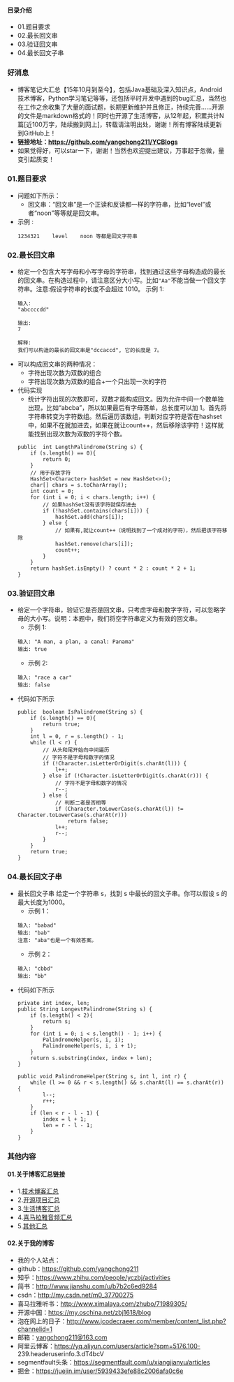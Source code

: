 #### 目录介绍
- 01.题目要求
- 02.最长回文串
- 03.验证回文串
- 04.最长回文子串



### 好消息
- 博客笔记大汇总【15年10月到至今】，包括Java基础及深入知识点，Android技术博客，Python学习笔记等等，还包括平时开发中遇到的bug汇总，当然也在工作之余收集了大量的面试题，长期更新维护并且修正，持续完善……开源的文件是markdown格式的！同时也开源了生活博客，从12年起，积累共计N篇[近100万字，陆续搬到网上]，转载请注明出处，谢谢！所有博客陆续更新到GitHub上！
- **链接地址：https://github.com/yangchong211/YCBlogs**
- 如果觉得好，可以star一下，谢谢！当然也欢迎提出建议，万事起于忽微，量变引起质变！






### 01.题目要求
- 问题如下所示：
    - 回文串：“回文串”是一个正读和反读都一样的字符串，比如“level”或者“noon”等等就是回文串。
- 示例 :
    ```
    1234321    level    noon 等都是回文字符串
    ```


### 02.最长回文串
- 给定一个包含大写字母和小写字母的字符串，找到通过这些字母构造成的最长的回文串。在构造过程中，请注意区分大小写。比如`"Aa"`不能当做一个回文字符串。注意:假设字符串的长度不会超过 1010。
示例 1:
    ```
    输入:
    "abccccdd"
    
    输出:
    7
    
    解释:
    我们可以构造的最长的回文串是"dccaccd", 它的长度是 7。
    ```
- 可以构成回文串的两种情况：
    - 字符出现次数为双数的组合
    - 字符出现次数为双数的组合+一个只出现一次的字符
- 代码实现
    - 统计字符出现的次数即可，双数才能构成回文。因为允许中间一个数单独出现，比如“abcba”，所以如果最后有字母落单，总长度可以加 1。首先将字符串转变为字符数组。然后遍历该数组，判断对应字符是否在hashset中，如果不在就加进去，如果在就让count++，然后移除该字符！这样就能找到出现次数为双数的字符个数。
    ```
    public  int LengthPalindrome(String s) {
        if (s.length() == 0){
            return 0;
        }
        // 用于存放字符
        HashSet<Character> hashSet = new HashSet<>();
        char[] chars = s.toCharArray();
        int count = 0;
        for (int i = 0; i < chars.length; i++) {
            // 如果hashSet没有该字符就保存进去
            if (!hashSet.contains(chars[i])) {
                hashSet.add(chars[i]);
            } else {
                // 如果有,就让count++（说明找到了一个成对的字符），然后把该字符移除
                hashSet.remove(chars[i]);
                count++;
            }
        }
        return hashSet.isEmpty() ? count * 2 : count * 2 + 1;
    }
    ```


### 03.验证回文串
- 给定一个字符串，验证它是否是回文串，只考虑字母和数字字符，可以忽略字母的大小写。说明：本题中，我们将空字符串定义为有效的回文串。
    - 示例 1:
    ```
    输入: "A man, a plan, a canal: Panama"
    输出: true
    ```
    - 示例 2:
    ```
    输入: "race a car"
    输出: false
    ```
- 代码如下所示
    ```
    public  boolean IsPalindrome(String s) {
        if (s.length() == 0){
            return true;
        }
        int l = 0, r = s.length() - 1;
        while (l < r) {
            // 从头和尾开始向中间遍历
            // 字符不是字母和数字的情况
            if (!Character.isLetterOrDigit(s.charAt(l))) {
                l++;
            } else if (!Character.isLetterOrDigit(s.charAt(r))) {
                // 字符不是字母和数字的情况
                r--;
            } else {
                // 判断二者是否相等
                if (Character.toLowerCase(s.charAt(l)) != Character.toLowerCase(s.charAt(r)))
                    return false;
                l++;
                r--;
            }
        }
        return true;
    }
    ```


### 04.最长回文子串
- 最长回文子串 给定一个字符串 s，找到 s 中最长的回文子串。你可以假设 s 的最大长度为1000。
    - 示例 1：
    ```
    输入: "babad"
    输出: "bab"
    注意: "aba"也是一个有效答案。
    ```
    - 示例 2：
    ```
    输入: "cbbd"
    输出: "bb"
    ```
- 代码如下所示
    ```
    private int index, len;
    public String LongestPalindrome(String s) {
        if (s.length() < 2){
            return s;
        }
        for (int i = 0; i < s.length() - 1; i++) {
            PalindromeHelper(s, i, i);
            PalindromeHelper(s, i, i + 1);
        }
        return s.substring(index, index + len);
    }
    
    public void PalindromeHelper(String s, int l, int r) {
        while (l >= 0 && r < s.length() && s.charAt(l) == s.charAt(r)) {
            l--;
            r++;
        }
        if (len < r - l - 1) {
            index = l + 1;
            len = r - l - 1;
        }
    }
    ```



### 其他内容
#### 01.关于博客汇总链接
- 1.[技术博客汇总](https://www.jianshu.com/p/614cb839182c)
- 2.[开源项目汇总](https://blog.csdn.net/m0_37700275/article/details/80863574)
- 3.[生活博客汇总](https://blog.csdn.net/m0_37700275/article/details/79832978)
- 4.[喜马拉雅音频汇总](https://www.jianshu.com/p/f665de16d1eb)
- 5.[其他汇总](https://www.jianshu.com/p/53017c3fc75d)



#### 02.关于我的博客
- 我的个人站点：
- github：https://github.com/yangchong211
- 知乎：https://www.zhihu.com/people/yczbj/activities
- 简书：http://www.jianshu.com/u/b7b2c6ed9284
- csdn：http://my.csdn.net/m0_37700275
- 喜马拉雅听书：http://www.ximalaya.com/zhubo/71989305/
- 开源中国：https://my.oschina.net/zbj1618/blog
- 泡在网上的日子：http://www.jcodecraeer.com/member/content_list.php?channelid=1
- 邮箱：yangchong211@163.com
- 阿里云博客：https://yq.aliyun.com/users/article?spm=5176.100- 239.headeruserinfo.3.dT4bcV
- segmentfault头条：https://segmentfault.com/u/xiangjianyu/articles
- 掘金：https://juejin.im/user/5939433efe88c2006afa0c6e










































